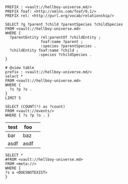 
```sparql
PREFIX : <vault://hellboy-universe.md/>
PREFIX foaf: <http://xmlns.com/foaf/0.1/>
PREFIX rel: <http://purl.org/vocab/relationship/>

SELECT ?g ?parent ?child ?parentSpecies ?childSpecies 
FROM <vault://hellboy-universe.md>
WHERE {
  ?parentEntity rel:parentOf ?childEntity ;
                foaf:name ?parent ;
                :species ?parentSpecies .
  ?childEntity foaf:name ?child ;
               :species ?childSpecies .
}
```

```sparql
# @view table
prefix : <vault://hellboy-universe.md/>
select *
FROM <vault://hellboy-universe.md>
WHERE {
  ?s ?p ?o .
}
LIMIT 5
```

```sparql
SELECT (COUNT(*) as ?count)
FROM <vault://events/>
WHERE { ?s ?p ?o . }
```

| test | foo  |     |
| ---- | ---- | --- |
| bar  | baz  |     |
| asdf | asdf |     |

```sparql
SELECT * 
#FROM <vault://hellboy-universe.md>
FROM <meta://>
WHERE {
?s a <DOESNOTEXIST>
}
```
